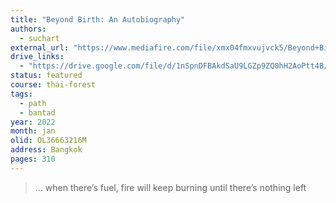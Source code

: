 ```yaml
---
title: "Beyond Birth: An Autobiography"
authors:
  - suchart
external_url: "https://www.mediafire.com/file/xmx04fmxvujvck5/Beyond+Birth.pdf/file"
drive_links:
  - "https://drive.google.com/file/d/1nSpnDFBAkdSaU9LGZp9ZQ0hH2AoPtt4B/view?usp=drivesdk"
status: featured
course: thai-forest
tags:
  - path
  - bantad
year: 2022
month: jan
olid: OL36663216M
address: Bangkok
pages: 310
---
```


> … when thereʼs fuel, fire will keep burning until thereʼs nothing left
